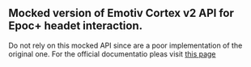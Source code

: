 ## Mocked version of Emotiv Cortex v2 API for Epoc+ headet interaction.
Do not rely on this mocked API since are a poor implementation of the original one.
For the official documentatio pleas visit [this page](https://emotiv.gitbook.io/cortex-api/)
